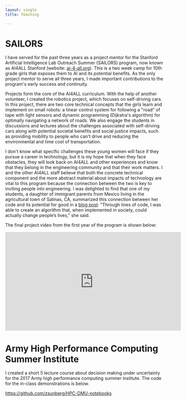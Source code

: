 ```yaml
---
layout: single
title: Teaching

---
```



# SAILORS

I have served for the past three years as a project mentor for the Stanford Artificial Intelligence Lab Outreach Summer (SAILORS) program, now known as AI4ALL Stanford (website: [ai-4-all.org](http://ai-4-all.org)).
This is a two week camp for 10th grade girls that exposes them to AI and its potential benefits.
As the only project mentor to serve all three years, I made important contributions to the program's early success and continuity.

Projects form the core of the AI4ALL curriculum.
With the help of another volunteer, I created the robotics project, which focuses on self-driving cars.
In this project, there are two core technical concepts that the girls learn and implement on small robots: a linear control system for following a "road" of tape with light sensors and dynamic programming (Dijkstra's algorithm) for optimally navigating a network of roads.
We also engage the students in discussions and lectures about the challenges associated with self-driving cars along with potential societal benefits and social justice impacts, such as providing mobility to people who can't drive and reducing the environmental and time cost of transportation.

I don't know what specific challenges these young women will face if they pursue a career in technology, but it is my hope that when they face obstacles, they will look back on AI4ALL and other experiences and know that they belong in the engineering community and that their work matters.
I and the other AI4ALL staff believe that both the concrete technical component and the more abstract material about impacts of technology are vital to this program because the connection between the two is key to inviting people into engineering.
I was delighted to find that one of my students, a daughter of immigrant parents from Mexico living in the agricultural town of Salinas, CA, summarized this connection between her code and its potential for good in a [blog post](https://medium.com/ai4allorg/bringing-inclusive-ai-into-my-community-df845386b83f):
"Through lines of code, I was able to create an algorithm that, when implemented in society, could actually change people’s lives," she said.

The final project video from the first year of the program is shown below:

<iframe width="560" height="315" src="https://www.youtube.com/embed/C-QyNdUrn1c" frameborder="0" allow="autoplay; encrypted-media" allowfullscreen></iframe>

# Army High Performance Computing Summer Institute

I created a short 5 lecture course about decision making under uncertainty for the 2017 Army high performance computing summer institute. The code for the in-class demonstrations is below.

[https://github.com/zsunberg/HPC-DMU-notebooks ](https://github.com/zsunberg/HPC-DMU-notebooks)
